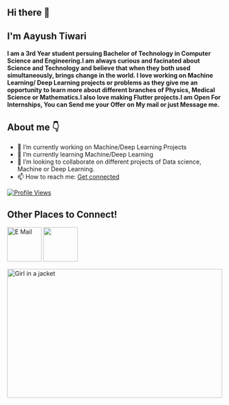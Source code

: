 ## Hi there 👋  

## I'm Aayush Tiwari
#### I am a 3rd Year student persuing Bachelor of Technology in Computer Science and Engineering.I am always curious and facinated about Science and Technology and believe that when they  both used simultaneously, brings change in the world. I love working on Machine Learning/ Deep Learning projects or problems as they give me an opportunity to learn more about different branches of Physics, Medical Science or Mathematics.I also love making Flutter projects.I am Open For Internships, You can Send me your Offer on My mail or just Message me.

## About me :point_down: 

- 🔭 I’m currently working on Machine/Deep Learning Projects  
- 🌱 I’m currently learning Machine/Deep Learning 
- :two_men_holding_hands: I’m looking to collaborate on different projects of Data science, Machine or Deep Learning.
- 📫 How to reach me: [Get connected](https://www.linkedin.com/in/aayush-tiwari-053a09193)

[![Profile Views](http://hits.dwyl.com/Aayush71727/Aayush71727.svg)](http://hits.dwyl.com/Aayush71727/Aayush71727)

## Other Places to Connect!
<a href="https://www.linkedin.com/in/aayush-tiwari-053a09193/" ><img src="https://encrypted-tbn0.gstatic.com/images?q=tbn%3AANd9GcQUVaXSwCsSsQYdbohn5Ulkoa1eRemfhzf82w&usqp=CAU" alt="E Mail" width="80" height="80"></a> <a href="aayushtiwari1727@gmail.com"><img src="https://encrypted-tbn0.gstatic.com/images?q=tbn%3AANd9GcRtVFGYd3Pz-jTrvGEGOQFuSooOeIkdravrYg&usqp=CAU" width="80" height="80"></a>

<img src="https://64.media.tumblr.com/2d0af9c90d1b1107313cc20bda01548a/tumblr_outwxnanpp1u79o2lo1_1280.gifv" alt="Girl in a jacket" width="500" height="300">

<!--
**- ⚡ Fun fact: Earth is not Flat!
